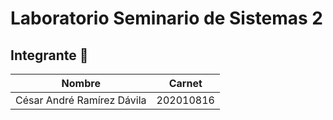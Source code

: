 # Laboratorio Seminario de Sistemas 2

## Integrante 👺

| Nombre                       | Carnet    |
| ---------------------------- | --------- |
| César André Ramírez Dávila   | 202010816 |